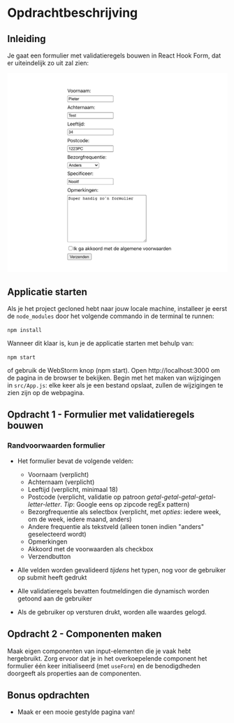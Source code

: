 # Opdrachtbeschrijving

## Inleiding
Je gaat een formulier met validatieregels bouwen in React Hook Form, dat er uiteindelijk zo uit zal zien:

![screenshot](./src/assets/screenshot.png)

## Applicatie starten

Als je het project gecloned hebt naar jouw locale machine, installeer je eerst de `node_modules` door het volgende
commando in de terminal te runnen:

`npm install`

Wanneer dit klaar is, kun je de applicatie starten met behulp van:

`npm start`

of gebruik de WebStorm knop (npm start). Open http://localhost:3000 om de pagina in de browser te bekijken. Begin met
het maken van wijzigingen in `src/App.js`: elke keer als je een bestand opslaat, zullen de wijzigingen te zien zijn op
de webpagina.

## Opdracht 1 - Formulier met validatieregels bouwen

### Randvoorwaarden formulier

* Het formulier bevat de volgende velden:
    * Voornaam (verplicht)
    * Achternaam (verplicht)
    * Leeftijd (verplicht, minimaal 18)
    * Postcode (verplicht, validatie op patroon _getal-getal-getal-getal-letter-letter_. _Tip_: Google eens op zipcode regEx pattern)
    * Bezorgfrequentie als selectbox (verplicht, met _opties_: iedere week, om de week, iedere maand, anders)
    * Andere frequentie als tekstveld (alleen tonen indien "anders" geselecteerd wordt)
    * Opmerkingen
    * Akkoord met de voorwaarden als checkbox
    * Verzendbutton

* Alle velden worden gevalideerd _tijdens_ het typen, nog voor de gebruiker op submit heeft gedrukt
* Alle validatieregels bevatten foutmeldingen die dynamisch worden getoond aan de gebruiker
* Als de gebruiker op versturen drukt, worden alle waardes gelogd. 

## Opdracht 2 - Componenten maken

Maak eigen componenten van input-elementen die je vaak hebt hergebruikt. Zorg ervoor dat je in het overkoepelende
component het formulier één keer initialiseerd (met `useForm`) en de benodigdheden doorgeeft als properties aan de
componenten.

## Bonus opdrachten
* Maak er een mooie gestylde pagina van!